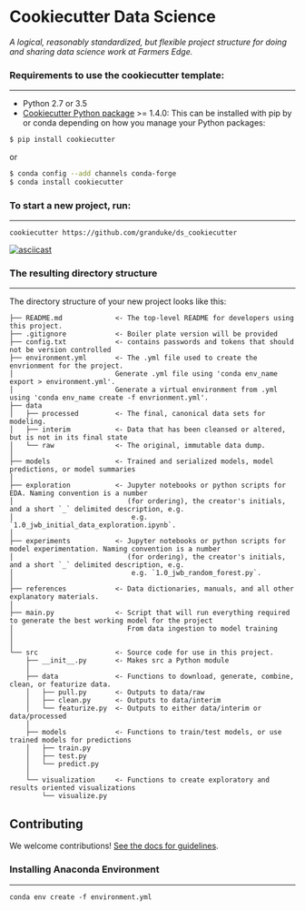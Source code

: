 # Cookiecutter Data Science

_A logical, reasonably standardized, but flexible project structure for doing and sharing data science work at Farmers Edge._


### Requirements to use the cookiecutter template:
-----------
 - Python 2.7 or 3.5
 - [Cookiecutter Python package](http://cookiecutter.readthedocs.org/en/latest/installation.html) >= 1.4.0: This can be installed with pip by or conda depending on how you manage your Python packages:

``` bash
$ pip install cookiecutter
```

or

``` bash
$ conda config --add channels conda-forge
$ conda install cookiecutter
```


### To start a new project, run:
------------

    cookiecutter https://github.com/granduke/ds_cookiecutter


[![asciicast](https://asciinema.org/a/9bgl5qh17wlop4xyxu9n9wr02.png)](https://asciinema.org/a/9bgl5qh17wlop4xyxu9n9wr02)


### The resulting directory structure
------------

The directory structure of your new project looks like this:

```
├── README.md             <- The top-level README for developers using this project.
├── .gitignore            <- Boiler plate version will be provided
├── config.txt            <- contains passwords and tokens that should not be version controlled
├── environment.yml       <- The .yml file used to create the envrionment for the project.
│                         Generate .yml file using 'conda env_name export > environment.yml'.
│                         Generate a virtual environment from .yml using 'conda env_name create -f envrionment.yml'.
├── data
│   ├── processed         <- The final, canonical data sets for modeling.
│   ├── interim           <- Data that has been cleansed or altered, but is not in its final state
│   └── raw               <- The original, immutable data dump.
│
├── models                <- Trained and serialized models, model predictions, or model summaries
│
├── exploration           <- Jupyter notebooks or python scripts for EDA. Naming convention is a number
│                            (for ordering), the creator's initials, and a short `_` delimited description, e.g.
│                             e.g. `1.0_jwb_initial_data_exploration.ipynb`.
│
├── experiments           <- Jupyter notebooks or python scripts for model experimentation. Naming convention is a number
│                            (for ordering), the creator's initials, and a short `_` delimited description, e.g.
│                             e.g. `1.0_jwb_random_forest.py`.
│
├── references            <- Data dictionaries, manuals, and all other explanatory materials.
│
├── main.py               <- Script that will run everything required to generate the best working model for the project
│                            From data ingestion to model training
│
│
└── src                   <- Source code for use in this project.
    ├── __init__.py       <- Makes src a Python module
    │
    ├── data              <- Functions to download, generate, combine, clean, or featurize data.
    │   ├── pull.py       <- Outputs to data/raw
    │   ├── clean.py      <- Outputs to data/interim
    │   └── featurize.py  <- Outputs to either data/interim or data/processed
    │
    ├── models            <- Functions to train/test models, or use trained models for predictions
    │   ├── train.py
    │   ├── test.py
    │   └── predict.py
    │
    └── visualization     <- Functions to create exploratory and results oriented visualizations
        └── visualize.py
```

## Contributing

We welcome contributions! [See the docs for guidelines](https://drivendata.github.io/cookiecutter-data-science/#contributing).

### Installing Anaconda Environment
------------

    conda env create -f environment.yml